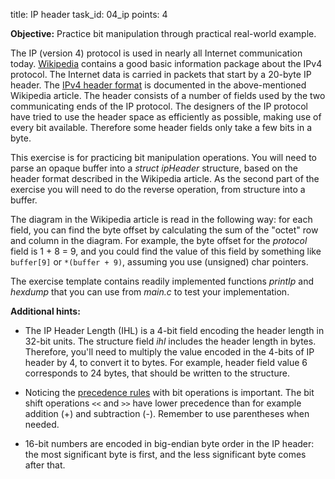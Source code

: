 title: IP header
task_id: 04_ip
points: 4

**Objective:** Practice bit manipulation through practical real-world
example.

The IP (version 4) protocol is used in nearly all Internet
communication today. [Wikipedia] contains a good basic information
package about the IPv4 protocol. The Internet data is carried in
packets that start by a 20-byte IP header. The
[IPv4 header format](http://en.wikipedia.org/wiki/IPv4#Header) is
documented in the above-mentioned Wikipedia article. The header
consists of a number of fields used by the two communicating ends of
the IP protocol. The designers of the IP protocol have tried to use
the header space as efficiently as possible, making use of every bit
available. Therefore some header fields only take a few bits in a
byte.

[Wikipedia]: http://en.wikipedia.org/wiki/IPv4

This exercise is for practicing bit manipulation operations.
You will need to parse an opaque buffer into a _struct
ipHeader_ structure, based on the header format described in the
Wikipedia article. As the second part of the exercise you will need to
do the reverse operation, from structure into a buffer.
  
The diagram in the Wikipedia article is read in the following way: for
each field, you can find the byte offset by calculating the sum of the
"octet" row and column in the diagram. For example, the byte offset
for the _protocol_ field is 1 + 8 = 9, and you could find the
value of this field by something like `buffer[9]` or
`*(buffer + 9)`, assuming you use (unsigned) char pointers.

The exercise template contains readily implemented functions
_printIp_ and _hexdump_ that you can use from _main.c_ to test
your implementation.

**Additional hints:**

- The IP Header Length (IHL) is a 4-bit field encoding the header
  length in 32-bit units. The structure field _ihl_ includes the
  header length in bytes. Therefore, you'll need to multiply the
  value encoded in the 4-bits of IP header by 4, to convert it to
  bytes. For example, header field value 6 corresponds to 24 bytes,
  that should be written to the structure.

- Noticing the [precedence rules] with bit operations is important.
  The bit shift operations `<<` and `>>` have lower precedence than
  for example addition (+) and subtraction (-). Remember to use
  parentheses when needed.

[precedence rules]: http://en.wikipedia.org/wiki/Operators_in_C_and_C%2B%2B#Operator_precedence

- 16-bit numbers are encoded in big-endian byte order in the IP
  header: the most significant byte is first, and the less
  significant byte comes after that.
